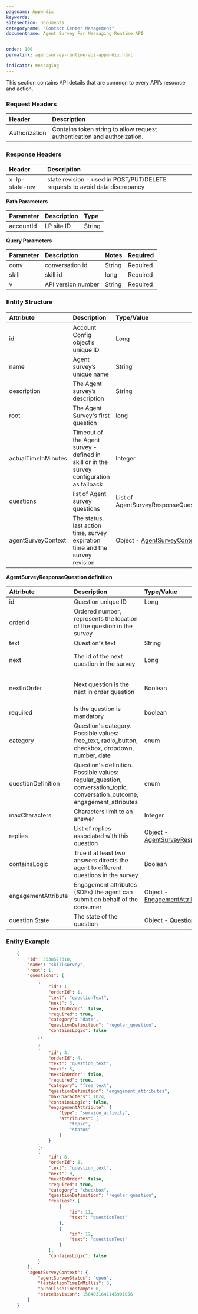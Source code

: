 ```yaml
---
pagename: Appendix
keywords:
sitesection: Documents
categoryname: "Contact Center Management"
documentname: Agent Survey For Messaging Runtime API 


order: 100
permalink: agentsurvey-runtime-api-appendix.html

indicator: messaging
---
```


This section contains API details that are common to every API’s resource and action.

### Request Headers

| Header | Description |
| :-------- | :------------ |
| Authorization | Contains token string to allow request authentication and authorization. |

### Response Headers

| Header | Description |
| :-------- | :------------ |
| x-lp-state-rev|  state revision - used in POST/PUT/DELETE requests to avoid data discrepancy |  

**Path Parameters**

| Parameter | Description | Type |
| :----------- | :------------  | :----- |
| accountId | LP site ID | String |

**Query Parameters**

| Parameter | Description | Notes | Required |
| :------------ | :------------ | :------- | :--- |
| conv  | conversation id | String | Required | 
| skill | skill id | long | Required |
| v | API version number | String | Required |

### Entity Structure

| Attribute | Description | Type/Value | Notes |
| :--------- | :-------------- | :----------- | :--- | 
| id | Account Config object’s unique ID | Long |   
| name | Agent survey’s unique name | String |  
| description | The Agent survey’s description | String | 
| root | The Agent Survey's first question | long | 
| actualTimeInMinutes | Timeout of the Agent survey - defined in skill or in the survey configuration as fallback | Integer |
| questions | list of Agent survey questions | List of AgentSurveyResponseQuestions |
| agentSurveyContext | The status, last action time, survey expiration time and the survey revision | Object - [AgentSurveyContext](/agentsurvey-runtime-api-definitions.html#agentsurveycontext-structure) 

**AgentSurveyResponseQuestion definition**

| Attribute | Description | Type/Value | Notes |
| :--------- | :-------------- | :----------- | :--- | 
| id | Question unique ID | Long | 
| orderId | Ordered number, represents the location of the question in the survey |
| text | Question's text | String |
| next | The id of the next question in the survey | Long | should be null in case the question contains replies | 
| nextInOrder| Next question is the next in order question | Boolean | For example - question with orderId 2 followed by question with orderId 3 |
| required | Is the question is mandatory | boolean | 
| category | Question's category. Possible values: free_text, radio_button, checkbox, dropdown, number, date | enum |
| questionDefinition | Question's definition. Possible values: regular_question, conversation_topic, conversation_outcome, engagement_attributes | enum | Submitting a question of type engagement_attributes will generate SDE event| 
| maxCharacters | Characters limit to an answer | Integer |
| replies | List of replies associated with this question | Object - [AgentSurveyResponseReply](/agentsurvey-runtime-api-definitions.html#agentsurveyresponse-structure)  |
| containsLogic | True if at least two answers directs the agent to different questions in the survey | Boolean |
| engagementAttribute | Engagement attributes (SDEs) the agent can submit on behalf of the consumer | Object - [EngagementAttribute](/agentsurvey-runtime-api-definitions.html#engagementAttribute-structure)  | 
| question State | The state of the question | Object - [QuestionState](/agentsurvey-runtime-api-definitions.html#questionstate-structure) |

### Entity Example

```json
    {
        "id": 3538577310,
        "name": "skillsurvey",
        "root": 1,
        "questions": [
            {
                "id": 1,
                "orderId": 1,
                "text": "questionText",
                "next": 3,
                "nextInOrder": false,
                "required": true,
                "category": "date",
                "questionDefinition": "regular_question",
                "containsLogic": false
            },
     
            {
                "id": 4,
                "orderId": 4,
                "text": "question_text",
                "next": 5,
                "nextInOrder": false,
                "required": true,
                "category": "free_text",
                "questionDefinition": "engagement_attributes",
                "maxCharacters": 1024,
                "containsLogic": false,
                "engagementAttribute": {
                    "type": "service_activity",
                    "attributes": [
                        "topic",
                        "status"
                    ]
                }
            },
            {
                "id": 8,
                "orderId": 8,
                "text": "question_text",
                "next": 9,
                "nextInOrder": false,
                "required": true,
                "category": "checkbox",
                "questionDefinition": "regular_question",
                "replies": [
                    {
                        "id": 11,
                        "text": "questionText"
                    },
                    {
                        "id": 12,
                        "text": "questionText"
                    }
                ],
                "containsLogic": false
            }
        ],
        "agentSurveyContext": {
            "agentSurveyStatus": "open",
            "lastActionTimeInMillis": 0,
            "autoCloseTimestamp": 0,
            "stateRevision": 1564031641145901056
        }
    }
```
